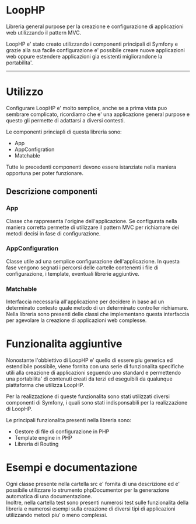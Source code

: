 # LoopHP
Libreria general purpose per la creazione e configurazione di applicazioni web utilizzando il pattern MVC.

LoopHP e' stato creato utilizzando i componenti principali di Symfony e grazie alla sua facile configurazione e' possibile
creare nuove applicazioni web oppure estendere applicazioni gia esistenti migliorandone la portabilita'.

---

# Utilizzo

Configurare LoopHP e' molto semplice, anche se a prima vista puo sembrare complicato, ricordiamo che e' una applicazione general
purpose e questo gli permette di adattarsi a diversi contesti.

Le componenti princiapli di questa libreria sono:
* App
* AppConfigration
* Matchable

Tutte le precedenti componenti devono essere istanziate nella maniera opportuna per poter funzionare.

## Descrizione componenti

### App

Classe che rappresenta l'origine dell'applicazione. Se configurata nella maniera corretta permette di utilizzare il pattern MVC
per richiamare dei metodi decisi in fase di configurazione.

### AppConfiguration

Classe utile ad una semplice configurazione dell'applicazione. In questa fase vengono segnati i percorsi delle cartelle contenenti
i file di configurazione, i template, eventuali librerie aggiuntive.

### Matchable

Interfaccia necessaria all'applicazione per decidere in base ad un determinato contesto quale metodo di un determinato controller
richiamare.  
Nella libreria sono presenti delle classi che implementano questa interfaccia per agevolare la creazione di applicazioni web
complesse.

# Funzionalita aggiuntive

Nonostante l'obbiettivo di LoopHP e' quello di essere piu generica ed estendibile possibile, viene fornita con una serie di 
funzionalita specifiche utili alla creazione di applicazioni seguendo uno standard e permettendo una portabilita' di contenuti
creati da terzi ed eseguibili da qualunque piattaforma che utilizza LoopHP.

Per la realizzazione di queste funzionalita sono stati utilizzati diversi componenti di Symfony, i quali sono stati indisponsabili
per la realizzazione di LoopHP.

Le principali funzionalita presenti nella libreria sono:
* Gestore di file di configurazione in PHP
* Template engine in PHP
* Libreria di Routing

# Esempi e documentazione

Ogni classe presente nella cartella src e' fornita di una descrizione ed e' possibile utilizzare lo strumento phpDocumentor per
la generazione automatica di una documentazione.  
Inoltre, nella cartella test sono presenti numerosi test sulle funzionalita della libreria e numerosi esempi sulla creazione di
diversi tipi di applicazioni utilizzando metodi piu' o meno complessi.
